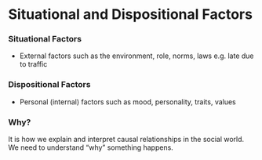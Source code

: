 
# Situational and Dispositional Factors


### Situational Factors


-	External factors such as the environment, role, norms, laws e.g. late due to traffic


### Dispositional Factors


-	Personal (internal) factors such as mood, personality, traits, values


### Why?


It is how we explain and interpret causal relationships in the social world. We need to understand “why” something happens.
